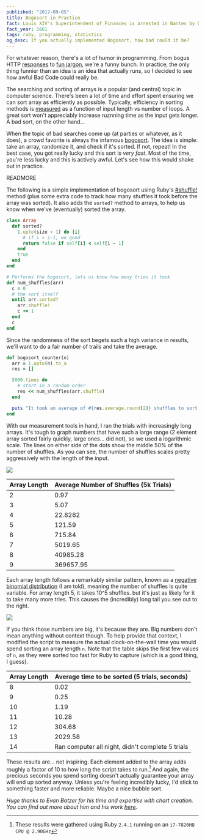 ```yaml
---
published: "2017-09-05"
title: Bogosort in Practice
fact: Louis XIV's Superintendent of Finances is arrested in Nantes by D'Artagnan, captain of the king's musketeers.
fact_year: 1661
tags: ruby, programming, statistics
og_desc: If you actually implemented Bogosort, how bad could it be?
---
```


For whatever reason, there's a lot of humor in programming. From bogus HTTP [responses](https://en.wikipedia.org/wiki/Hyper_Text_Coffee_Pot_Control_Protocol) to [fun jargon](https://blog.codinghorror.com/new-programming-jargon/), we're a funny bunch. In practice, the only thing funnier than an idea is an idea that actually runs, so I decided to see how awful Bad Code could really be.

The searching and sorting of arrays is a popular (and central) topic in computer science. There's been a lot of time and effort spent ensuring we can sort array as efficiently as possible. Typically, efficiency in sorting methods is [measured](https://en.wikipedia.org/wiki/Big_O_notation) as a function of input length vs number of loops. A great sort won't appreciably increase ruznning time as the input gets longer. A bad sort, on the other hand...

When the topic of bad searches come up (at parties or whatever, as it does), a crowd favorite is always the infamous [bogosort](https://en.wikipedia.org/wiki/Bogosort). The idea is simple: take an array, randomize it, and check if it's sorted. If not, repeat! In the best case, you got really lucky and this sort is *very fast*. Most of the time, you're less lucky and this is actively awful. Let's see how this would shake out in practice.

READMORE

The following is a simple implementation of bogosort using Ruby's [#shuffle!](https://ruby-doc.org/core-2.4.0/Array.html#method-i-shuffle-21) method (plus some extra code to track how many shuffles it took before the array was sorted). It also adds the `sorted?` method to arrays, to help us know when we've (eventually) sorted the array.

```ruby
class Array
  def sorted?
    1.upto(size - 1) do |i|
      # if i > i-1, we good
      return false if self[i] < self[i - 1]
    end
    true
  end
end

# Performs the bogosort, lets us know how many tries it took
def num_shuffles(arr)
  c = 0
  # the sort itself
  until arr.sorted?
    arr.shuffle!
    c += 1
  end
  c
end
```

Since the randomness of the sort begets such a high variance in results, we'll want to do a fair number of trails and take the average.

```ruby
def bogosort_counter(n)
  arr = 1.upto(n).to_a
  res = []

  5000.times do
    # start in a random order
    res << num_shuffles(arr.shuffle)
  end

  puts "It took an average of #{res.average.round(2)} shuffles to sort an array of length #{n}"
end
```

With our measurement tools in hand, I ran the trials with increasingly long arrays. It's tough to graph numbers that have such a large range (2 element array sorted fairly quickly, large ones... did not), so we used a logarithmic scale. The lines on either side of the dots show the middle 50% of the number of shuffles. As you can see, the number of shuffles scales pretty aggressively with the length of the input.

![](https://i.imgur.com/Tz1cT87.png)

| Array Length | Average Number of Shuffles (5k Trials) |
| ------------ | -------------------------------------- |
| 2            | 0.97                                   |
| 3            | 5.07                                   |
| 4            | 22.8282                                |
| 5            | 121.59                                 |
| 6            | 715.84                                 |
| 7            | 5019.65                                |
| 8            | 40985.28                               |
| 9            | 369657.95                              |

Each array length follows a remarkably similar pattern, known as a [negative binomial distribution](https://en.wikipedia.org/wiki/Negative_binomial_distribution) (I am told), meaning the number of shuffles is quite variable. For array length 5, it takes 10^5 shuffles. but it's just as likely for it to take many more tries. This causes the (incredibly) long tail you see out to the right.

![](https://i.imgur.com/QPR1IQ4.png)

If you think those numbers are big, it's because they are. Big numbers don't mean anything without context though. To help provide that context, I modified the script to measure the actual clock-on-the-wall time you would spend sorting an array length `n`. Note that the table skips the first few values of `n`, as they were sorted too fast for Ruby to capture (which is a good thing, I guess).

| Array Length | Average time to be sorted (5 trials, seconds) |
| ------------ | ---------------------------------------- |
| 8            | 0.02                                     |
| 9            | 0.25                                     |
| 10           | 1.19                                     |
| 11           | 10.28                                    |
| 12           | 304.68                                   |
| 13           | 2029.58                                  |
| 14           | Ran computer all night, didn't complete 5 trials |

These results are... not inspiring. Each element added to the array adds roughly a factor of 10 to how long the script takes to run.[^1] And again, the precious seconds you spend sorting doesn't actually guarantee your array will end up sorted anyway. Unless you're feeling incredibly lucky, I'd stick to something faster and more reliable. Maybe a nice bubble sort.

*Huge thanks to Evan Batzer for his time and expertise with chart creation. You can find out more about him and his work [here](https://ebatzer.github.io/).*

[^1]: These results were gathered using Ruby `2.4.1` running on an `i7-7820HQ CPU @ 2.90GHz`

